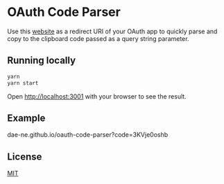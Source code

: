 # OAuth Code Parser

Use this [website](dae-ne.github.io/oauth-code-parser/) as a redirect URI of your OAuth app to quickly parse and copy to the clipboard code passed as a query string parameter.

## Running locally

```bash
yarn
yarn start
```

Open [http://localhost:3001](http://localhost:3001) with your browser to see the result.

## Example

dae-ne.github.io/oauth-code-parser?code=3KVje0oshb

## License

[MIT](https://choosealicense.com/licenses/mit/)

